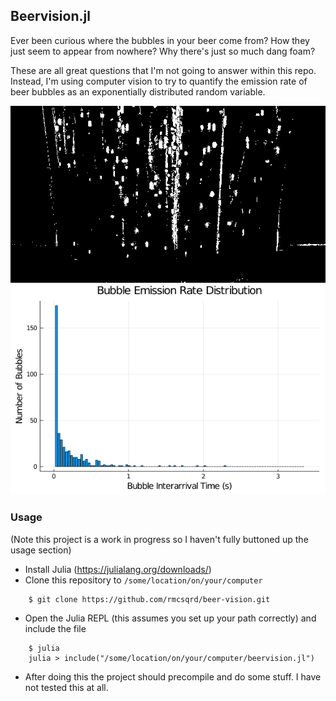 ## Beervision.jl
Ever been curious where the bubbles in your beer come from? How they just seem to appear from nowhere? Why there's just so much dang foam?  

 These are all great questions that I'm not going to answer within this repo. Instead, I'm using computer vision to try to quantify the emission rate of beer bubbles as an exponentially distributed random variable. 

![alt text](https://github.com/rmcsqrd/beer-vision/raw/master/data/output/bubbles1.mp4vanity.gif "Bubbles")
![alt text](https://github.com/rmcsqrd/beer-vision/raw/master/data/output/plots/plot.png "Bubbles2")

### Usage
(Note this project is a work in progress so I haven't fully buttoned up the usage section)
- Install Julia (https://julialang.org/downloads/)
- Clone this repository to `/some/location/on/your/computer`
```
    $ git clone https://github.com/rmcsqrd/beer-vision.git
```
- Open the Julia REPL (this assumes you set up your path correctly) and include the file
```
    $ julia
    julia > include("/some/location/on/your/computer/beervision.jl")
```
- After doing this the project should precompile and do some stuff. I have not tested this at all. 


